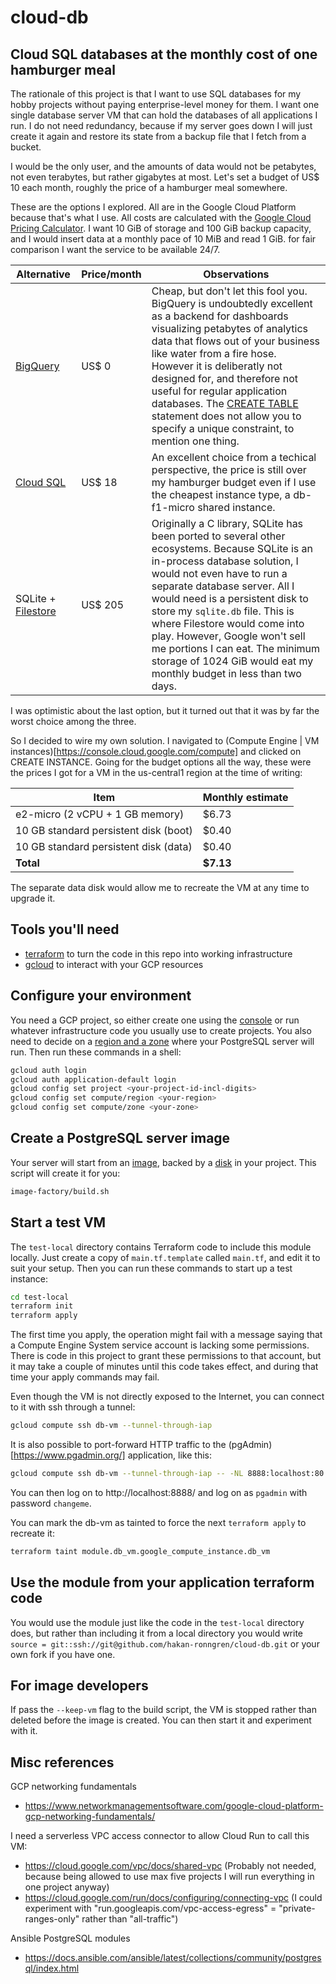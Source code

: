 # cloud-db

## Cloud SQL databases at the monthly cost of one hamburger meal

The rationale of this project is that I want to use SQL databases for my hobby projects without paying enterprise-level money for them. I want one single database server VM that can hold the databases of all applications I run. I do not need redundancy, because if my server goes down I will just create it again and restore its state from a backup file that I fetch from a bucket.

I would be the only user, and the amounts of data would not be petabytes, not even terabytes, but rather gigabytes at most. Let's set a budget of US$ 10 each month, roughly the price of a hamburger meal somewhere.

These are the options I explored. All are in the Google Cloud Platform because that's what I use. All costs are calculated with the [Google Cloud Pricing Calculator](https://cloud.google.com/products/calculator). I want 10 GiB of storage and 100 GiB backup capacity, and I would insert data at a monthly pace of 10 MiB and read 1 GiB. for fair comparison I want the service to be available 24/7.

| Alternative | Price/month | Observations |
| --- | --- | --- |
| [BigQuery](https://cloud.google.com/bigquery) | US$ 0 | Cheap, but don't let this fool you. BigQuery is undoubtedly excellent as a backend for dashboards visualizing petabytes of analytics data that flows out of your business like water from a fire hose. However it is deliberatly not designed for, and therefore not useful for regular application databases. The [CREATE TABLE](https://cloud.google.com/bigquery/docs/reference/standard-sql/data-definition-language#create_table_statement) statement does not allow you to specify a unique constraint, to mention one thing. |
| [Cloud SQL](https://cloud.google.com/sql) | US$ 18 | An excellent choice from a techical perspective, the price is still over my hamburger budget even if I use the cheapest instance type, a db-f1-micro shared instance. |
| SQLite + [Filestore](https://cloud.google.com/filestore) | US$ 205 | Originally a C library, SQLite has been ported to several other ecosystems. Because SQLite is an in-process database solution, I would not even have to run a separate database server. All I would need is a persistent disk to store my `sqlite.db` file. This is where Filestore would come into play. However, Google won't sell me portions I can eat. The minimum storage of 1024 GiB would eat my monthly budget in less than two days. |

I was optimistic about the last option, but it turned out that it was by far the worst choice among the three.

So I decided to wire my own solution. I navigated to (Compute Engine | VM instances)[https://console.cloud.google.com/compute] and clicked on CREATE INSTANCE. Going for the budget options all the way, these were the prices I got for a VM in the us-central1 region at the time of writing:

| Item | Monthly estimate |
| --- | --- |
| e2-micro (2 vCPU + 1 GB memory) | $6.73 |
| 10 GB standard persistent disk (boot) | $0.40 |
| 10 GB standard persistent disk (data) | $0.40 |
| __Total__ | __$7.13__ |

The separate data disk would allow me to recreate the VM at any time to upgrade it.

## Tools you'll need

* [terraform](https://www.terraform.io) to turn the code in this repo into working infrastructure
* [gcloud](https://cloud.google.com/cli) to interact with your GCP resources

## Configure your environment

You need a GCP project, so either create one using the [console](https://console.cloud.google.com/) or run whatever infrastructure code you usually use to create projects. You also need to decide on a [region and a zone](https://cloud.google.com/compute/docs/regions-zones) where your PostgreSQL server will run. Then run these commands in a shell:

```bash
gcloud auth login
gcloud auth application-default login
gcloud config set project <your-project-id-incl-digits>
gcloud config set compute/region <your-region>
gcloud config set compute/zone <your-zone>
```

## Create a PostgreSQL server image

Your server will start from an [image](https://console.cloud.google.com/compute/images), backed by a [disk](https://console.cloud.google.com/compute/disks) in your project. This script will create it for you:

```bash
image-factory/build.sh
```

## Start a test VM

The `test-local` directory contains Terraform code to include this module locally. Just create a copy of `main.tf.template` called `main.tf`, and edit it to suit your setup. Then you can run these commands to start up a test instance:

```bash
cd test-local
terraform init
terraform apply
```

The first time you apply, the operation might fail with a message saying that a Compute Engine System service account is lacking some permissions. There is code in this project to grant these permissions to that account, but it may take a couple of minutes until this code takes effect, and during that time your apply commands may fail.

Even though the VM is not directly exposed to the Internet, you can connect to it with ssh through a tunnel:

```bash
gcloud compute ssh db-vm --tunnel-through-iap
```

It is also possible to port-forward HTTP traffic to the (pgAdmin)[https://www.pgadmin.org/] application, like this:

```bash
gcloud compute ssh db-vm --tunnel-through-iap -- -NL 8888:localhost:80
```

You can then log on to http://localhost:8888/ and log on as `pgadmin` with password `changeme`.

You can mark the db-vm as tainted to force the next `terraform apply` to recreate it:

```bash
terraform taint module.db_vm.google_compute_instance.db_vm
```

## Use the module from your application terraform code

You would use the module just like the code in the `test-local` directory does, but rather than including it from a local directory you would write `source = git::ssh://git@github.com/hakan-ronngren/cloud-db.git` or your own fork if you have one.

## For image developers

If pass the `--keep-vm` flag to the build script, the VM is stopped rather than deleted before the image is created. You can then start it and experiment with it.

## Misc references

GCP networking fundamentals

* https://www.networkmanagementsoftware.com/google-cloud-platform-gcp-networking-fundamentals/

I need a serverless VPC access connector to allow Cloud Run to call this VM:

* https://cloud.google.com/vpc/docs/shared-vpc
  (Probably not needed, because being allowed to use max five projects I will run everything in one project anyway)
* https://cloud.google.com/run/docs/configuring/connecting-vpc
  (I could experiment with "run.googleapis.com/vpc-access-egress" = "private-ranges-only" rather than "all-traffic")

Ansible PostgreSQL modules

* https://docs.ansible.com/ansible/latest/collections/community/postgresql/index.html
